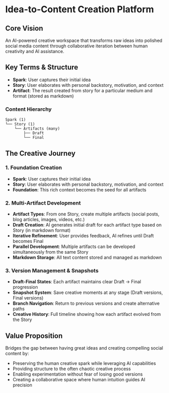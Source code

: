 # Idea-to-Content Creation Platform

## Core Vision
An AI-powered creative workspace that transforms raw ideas into polished social media content through collaborative iteration between human creativity and AI assistance.

## Key Terms & Structure
- **Spark**: User captures their initial idea 
- **Story**: User elaborates with personal backstory, motivation, and context
- **Artifact**: The result created from story for a particular medium and format (stored as markdown)

### Content Hierarchy
```
Spark (1)
└── Story (1)
    └── Artifacts (many)
        ├── Draft
        └── Final
```

## The Creative Journey

### 1. Foundation Creation
- **Spark**: User captures their initial idea 
- **Story**: User elaborates with personal backstory, motivation, and context
- **Foundation**: This rich context becomes the seed for all artifacts

### 2. Multi-Artifact Development
- **Artifact Types**: From one Story, create multiple artifacts (social posts, blog articles, images, videos, etc.)
- **Draft Creation**: AI generates initial draft for each artifact type based on Story (in markdown format)
- **Iterative Refinement**: User provides feedback, AI refines until Draft becomes Final
- **Parallel Development**: Multiple artifacts can be developed simultaneously from the same Story
- **Markdown Storage**: All text content stored and managed as markdown

### 3. Version Management & Snapshots
- **Draft-Final States**: Each artifact maintains clear Draft → Final progression
- **Snapshot System**: Save creative moments at any stage (Draft versions, Final versions)
- **Branch Navigation**: Return to previous versions and create alternative paths
- **Creative History**: Full timeline showing how each artifact evolved from the Story

## Value Proposition
Bridges the gap between having great ideas and creating compelling social content by:
- Preserving the human creative spark while leveraging AI capabilities
- Providing structure to the often chaotic creative process  
- Enabling experimentation without fear of losing good versions
- Creating a collaborative space where human intuition guides AI precision